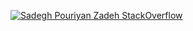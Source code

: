 
[![Sadegh Pouriyan Zadeh StackOverflow](https://stackoverflow-badge.onrender.com/api/StackOverflowBadge/14122375)](https://stackoverflow.com/users/15154700/sadegh-pouriyan)
